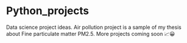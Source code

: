 # Python_projects
Data science project ideas.
Air pollution project is a sample of my thesis about Fine particulate matter PM2.5.
More projects coming soon 📈😀
